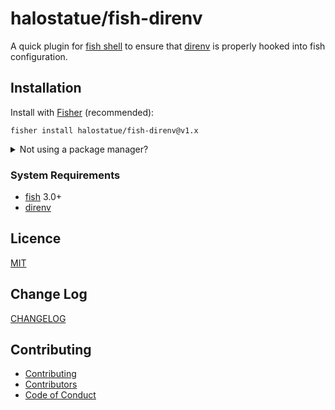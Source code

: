 # halostatue/fish-direnv

A quick plugin for [fish shell][] to ensure that [direnv][] is properly hooked
into fish configuration.

## Installation

Install with [Fisher][] (recommended):

```fish
fisher install halostatue/fish-direnv@v1.x
```

<details>
<summary>Not using a package manager?</summary>

---

Copy `completions/*.fish` and `conf.d/*.fish` to your fish configuration
directory preserving the directory structure.

</details>

### System Requirements

- [fish][] 3.0+
- [direnv][]

## Licence

[MIT](./LICENCE.md)

## Change Log

[CHANGELOG](./CHANGELOG.md)

## Contributing

- [Contributing](./CONTRIBUTING.md)
- [Contributors](./CONTRIBUTORS.md)
- [Code of Conduct](./CODE_OF_CONDUCT.md)

[fish shell]: https://fishshell.com 'friendly interactive shell'
[direnv]: http://direnv.net
[fisher]: https://github.com/jorgebucaran/fisher
[fish]: https://github.com/fish-shell/fish-shell
